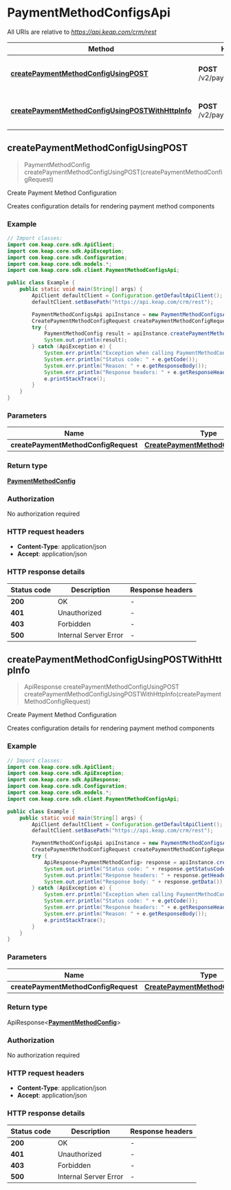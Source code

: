# PaymentMethodConfigsApi

All URIs are relative to *https://api.keap.com/crm/rest*

| Method | HTTP request | Description |
|------------- | ------------- | -------------|
| [**createPaymentMethodConfigUsingPOST**](PaymentMethodConfigsApi.md#createPaymentMethodConfigUsingPOST) | **POST** /v2/paymentMethodConfigs | Create Payment Method Configuration |
| [**createPaymentMethodConfigUsingPOSTWithHttpInfo**](PaymentMethodConfigsApi.md#createPaymentMethodConfigUsingPOSTWithHttpInfo) | **POST** /v2/paymentMethodConfigs | Create Payment Method Configuration |



## createPaymentMethodConfigUsingPOST

> PaymentMethodConfig createPaymentMethodConfigUsingPOST(createPaymentMethodConfigRequest)

Create Payment Method Configuration

Creates configuration details for rendering payment method components

### Example

```java
// Import classes:
import com.keap.core.sdk.ApiClient;
import com.keap.core.sdk.ApiException;
import com.keap.core.sdk.Configuration;
import com.keap.core.sdk.models.*;
import com.keap.core.sdk.client.PaymentMethodConfigsApi;

public class Example {
    public static void main(String[] args) {
        ApiClient defaultClient = Configuration.getDefaultApiClient();
        defaultClient.setBasePath("https://api.keap.com/crm/rest");

        PaymentMethodConfigsApi apiInstance = new PaymentMethodConfigsApi(defaultClient);
        CreatePaymentMethodConfigRequest createPaymentMethodConfigRequest = new CreatePaymentMethodConfigRequest(); // CreatePaymentMethodConfigRequest | request
        try {
            PaymentMethodConfig result = apiInstance.createPaymentMethodConfigUsingPOST(createPaymentMethodConfigRequest);
            System.out.println(result);
        } catch (ApiException e) {
            System.err.println("Exception when calling PaymentMethodConfigsApi#createPaymentMethodConfigUsingPOST");
            System.err.println("Status code: " + e.getCode());
            System.err.println("Reason: " + e.getResponseBody());
            System.err.println("Response headers: " + e.getResponseHeaders());
            e.printStackTrace();
        }
    }
}
```

### Parameters


| Name | Type | Description  | Notes |
|------------- | ------------- | ------------- | -------------|
| **createPaymentMethodConfigRequest** | [**CreatePaymentMethodConfigRequest**](CreatePaymentMethodConfigRequest.md)| request | |

### Return type

[**PaymentMethodConfig**](PaymentMethodConfig.md)


### Authorization

No authorization required

### HTTP request headers

- **Content-Type**: application/json
- **Accept**: application/json

### HTTP response details
| Status code | Description | Response headers |
|-------------|-------------|------------------|
| **200** | OK |  -  |
| **401** | Unauthorized |  -  |
| **403** | Forbidden |  -  |
| **500** | Internal Server Error |  -  |

## createPaymentMethodConfigUsingPOSTWithHttpInfo

> ApiResponse<PaymentMethodConfig> createPaymentMethodConfigUsingPOST createPaymentMethodConfigUsingPOSTWithHttpInfo(createPaymentMethodConfigRequest)

Create Payment Method Configuration

Creates configuration details for rendering payment method components

### Example

```java
// Import classes:
import com.keap.core.sdk.ApiClient;
import com.keap.core.sdk.ApiException;
import com.keap.core.sdk.ApiResponse;
import com.keap.core.sdk.Configuration;
import com.keap.core.sdk.models.*;
import com.keap.core.sdk.client.PaymentMethodConfigsApi;

public class Example {
    public static void main(String[] args) {
        ApiClient defaultClient = Configuration.getDefaultApiClient();
        defaultClient.setBasePath("https://api.keap.com/crm/rest");

        PaymentMethodConfigsApi apiInstance = new PaymentMethodConfigsApi(defaultClient);
        CreatePaymentMethodConfigRequest createPaymentMethodConfigRequest = new CreatePaymentMethodConfigRequest(); // CreatePaymentMethodConfigRequest | request
        try {
            ApiResponse<PaymentMethodConfig> response = apiInstance.createPaymentMethodConfigUsingPOSTWithHttpInfo(createPaymentMethodConfigRequest);
            System.out.println("Status code: " + response.getStatusCode());
            System.out.println("Response headers: " + response.getHeaders());
            System.out.println("Response body: " + response.getData());
        } catch (ApiException e) {
            System.err.println("Exception when calling PaymentMethodConfigsApi#createPaymentMethodConfigUsingPOST");
            System.err.println("Status code: " + e.getCode());
            System.err.println("Response headers: " + e.getResponseHeaders());
            System.err.println("Reason: " + e.getResponseBody());
            e.printStackTrace();
        }
    }
}
```

### Parameters


| Name | Type | Description  | Notes |
|------------- | ------------- | ------------- | -------------|
| **createPaymentMethodConfigRequest** | [**CreatePaymentMethodConfigRequest**](CreatePaymentMethodConfigRequest.md)| request | |

### Return type

ApiResponse<[**PaymentMethodConfig**](PaymentMethodConfig.md)>


### Authorization

No authorization required

### HTTP request headers

- **Content-Type**: application/json
- **Accept**: application/json

### HTTP response details
| Status code | Description | Response headers |
|-------------|-------------|------------------|
| **200** | OK |  -  |
| **401** | Unauthorized |  -  |
| **403** | Forbidden |  -  |
| **500** | Internal Server Error |  -  |

